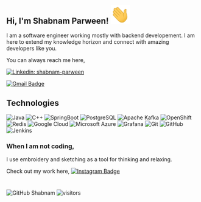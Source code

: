 <h2> Hi, I'm Shabnam Parween! <img src="https://raw.githubusercontent.com/ABSphreak/ABSphreak/master/gifs/Hi.gif" width="50"></h2>

<p>
I am a software engineer working mostly with backend developement. I am here to extend my knowledge horizon and connect with amazing developers like you.
  
You can always reach me here,
  
[![Linkedin: shabnam-parween](https://img.shields.io/badge/-shabnamparween-blue?style=flat-square&logo=Linkedin&logoColor=white&link=https://www.linkedin.com/in/shabnam-parween/)](https://www.linkedin.com/in/shabnam-parween/)
  
[![Gmail Badge](https://img.shields.io/badge/-sparween1101@gmail.com-c14438?style=flat-square&logo=Gmail&logoColor=white&link=mailto:sparween1101@gmail.com)](mailto:sparween1101@gmail.com)


## Technologies

![Java](https://img.shields.io/badge/-Java-ADD8E6?style=flat-square&logo=Java&&logoColor=red)
![C++](https://img.shields.io/badge/-C++-00599C?style=flat-square&logo=c)
![SpringBoot](https://img.shields.io/badge/-Spring%20Boot-beige?style=flat-square&logo=spring-boot)
![PostgreSQL](https://img.shields.io/badge/-PostgreSQL-white?style=flat-square&logo=postgresql&&logoColor=blue)
![Apache Kafka](https://img.shields.io/badge/-Apache%20kafka-231F20?style=flat-square&logo=Apache%20kafka)
![OpenShift](https://img.shields.io/badge/-OpenShift-EE0000?style=flat-square&logo=Red%20Hat%20Open%20Shift)
![Redis](https://img.shields.io/badge/-redis-white?style=flat-square&logo=Redis)
![Google Cloud](https://img.shields.io/badge/Google%20Cloud-green?style=flat-square&logo=google-cloud)
![Microsoft Azure](https://img.shields.io/badge/Microsoft%20Azure-232F7E?style=flat-square&logo=microsoft-azure)
![Grafana](https://img.shields.io/badge/-Grafana-white?style=flat-square&logo=Grafana)
![Git](https://img.shields.io/badge/-Git-black?style=flat-square&logo=git)
![GitHub](https://img.shields.io/badge/-GitHub-181717?style=flat-square&logo=github)
![Jenkins](https://img.shields.io/badge/-Jenkins-a7a7a7?style=flat-square&logo=jenkins)

### When I am not coding,

I use embroidery and sketching as a tool for thinking and relaxing.
  
Check out my work here,
[![Instagram Badge](https://img.shields.io/badge/-_daisy.creates_-E4405F?style=flat-square&logo=instagram&logoColor=white&link=https://instagram.com/_daisy.creates_/)](https://instagram.com/_daisy.creates_)

#
![GitHub Shabnam](https://img.shields.io/github/followers/sparween1101?style=social) 
![visitors](https://visitor-badge.laobi.icu/badge?page_id=sparween1101.sparween1101)

